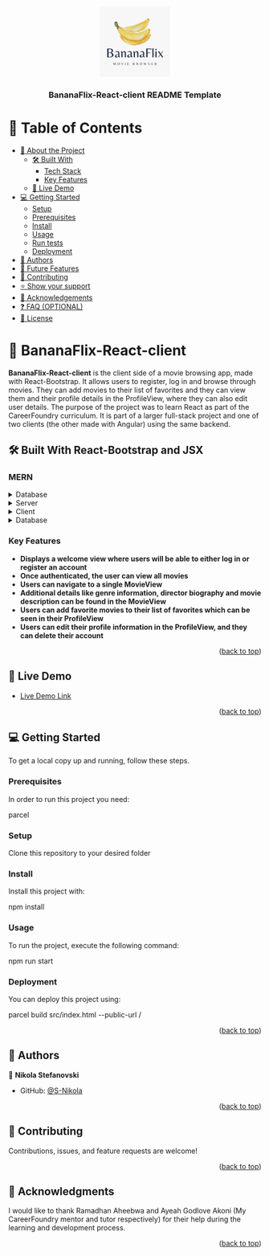 <a name="readme-top"></a>

<div align="center">
  <img src="./src/img/BananaFlix.png" alt="logo" width="140"  height="auto" />
  <br/>

  <h3><b>BananaFlix-React-client README Template</b></h3>

</div>

<!-- TABLE OF CONTENTS -->

# 📗 Table of Contents

- [📖 About the Project](#about-project)
  - [🛠 Built With](#built-with)
    - [Tech Stack](#tech-stack)
    - [Key Features](#key-features)
  - [🚀 Live Demo](#live-demo)
- [💻 Getting Started](#getting-started)
  - [Setup](#setup)
  - [Prerequisites](#prerequisites)
  - [Install](#install)
  - [Usage](#usage)
  - [Run tests](#run-tests)
  - [Deployment](#triangular_flag_on_post-deployment)
- [👥 Authors](#authors)
- [🔭 Future Features](#future-features)
- [🤝 Contributing](#contributing)
- [⭐️ Show your support](#support)
- [🙏 Acknowledgements](#acknowledgements)
- [❓ FAQ (OPTIONAL)](#faq)
- [📝 License](#license)

<!-- PROJECT DESCRIPTION -->

# 📖 BananaFlix-React-client <a name="about-project"></a>


**BananaFlix-React-client** is the client side of a movie browsing app, made with React-Bootstrap. It allows users to register, log in and browse through movies. They can add movies to their list of favorites and they can view them and their profile details in the ProfileView, where they can also edit user details. The purpose of the project was to learn React as part of the CareerFoundry curriculum. It is part of a larger full-stack project and one of two clients (the other made with Angular) using the same backend. 

## 🛠 Built With React-Bootstrap and JSX<a name="built-with"></a>

### MERN <a name="tech-stack"></a>

<details>
<summary>Database</summary>
  <ul>
    <li><a href="https://www.mongodb.com/">MongoDB</a></li>
  </ul>
</details>
<details>
  <summary>Server</summary>
  <ul>
    <li><a href="https://expressjs.com/">Express.js</a></li>
  </ul>
</details>
<details>
  <summary>Client</summary>
  <ul>
    <li><a href="https://reactjs.org/">React.js</a></li>
  </ul>
</details>
<details>
<summary>Database</summary>
  <ul>
    <li><a href="https://nodejs.org/">Node.js</a></li>
  </ul>
</details>

<!-- Features -->

### Key Features <a name="key-features"></a>

- **Displays a welcome view where users will be able to either log in or register an account**
- **Once authenticated, the user can view all movies**
- **Users can navigate to a single MovieView**
- **Additional details like genre information, director biography and movie description can be found in the MovieView**
- **Users can add favorite movies to their list of favorites which can be seen in their ProfileView**
- **Users can edit their profile information in the ProfileView, and they can delete their account**

<p align="right">(<a href="#readme-top">back to top</a>)</p>

<!-- LIVE DEMO -->

## 🚀 Live Demo <a name="live-demo"></a>

- [Live Demo Link](https://banana-flix.netlify.app/login)

<p align="right">(<a href="#readme-top">back to top</a>)</p>

<!-- GETTING STARTED -->

## 💻 Getting Started <a name="getting-started"></a>

To get a local copy up and running, follow these steps.

### Prerequisites

In order to run this project you need:

parcel

### Setup

Clone this repository to your desired folder

### Install

Install this project with:

npm install

### Usage

To run the project, execute the following command:

npm run start


### Deployment

You can deploy this project using:

parcel build src/index.html --public-url /

<p align="right">(<a href="#readme-top">back to top</a>)</p>

<!-- AUTHORS -->

## 👥 Authors <a name="authors"></a>

👤 **Nikola Stefanovski**

- GitHub: [@S-Nikola](https://github.com/S-Nikola)

<p align="right">(<a href="#readme-top">back to top</a>)</p>

<!-- CONTRIBUTING -->

## 🤝 Contributing <a name="contributing"></a>

Contributions, issues, and feature requests are welcome!

<p align="right">(<a href="#readme-top">back to top</a>)</p>


<!-- ACKNOWLEDGEMENTS -->

## 🙏 Acknowledgments <a name="acknowledgements"></a>


I would like to thank Ramadhan Aheebwa and Ayeah Godlove Akoni (My CareerFoundry mentor and tutor respectively) for their help during the learning and development process. 

<p align="right">(<a href="#readme-top">back to top</a>)</p>
